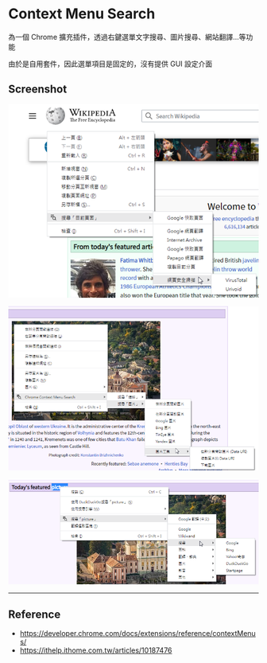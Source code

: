 # Context Menu Search

為一個 Chrome 擴充插件，透過右鍵選單文字搜尋、圖片搜尋、網站翻譯...等功能

由於是自用套件，因此選單項目是固定的，沒有提供 GUI 設定介面

## Screenshot

![](docs/images/001.png)

![](docs/images/002.png)

![](docs/images/003.png)



---

## Reference

* https://developer.chrome.com/docs/extensions/reference/contextMenus/
* https://ithelp.ithome.com.tw/articles/10187476